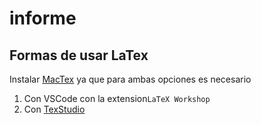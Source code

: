 # informe

## Formas de usar LaTex

Instalar [MacTex](https://www.tug.org/mactex/mactex-download.html) ya que para ambas opciones es necesario

1. Con VSCode con la extension`LaTeX Workshop`
2. Con [TexStudio](https://www.texstudio.org/)
